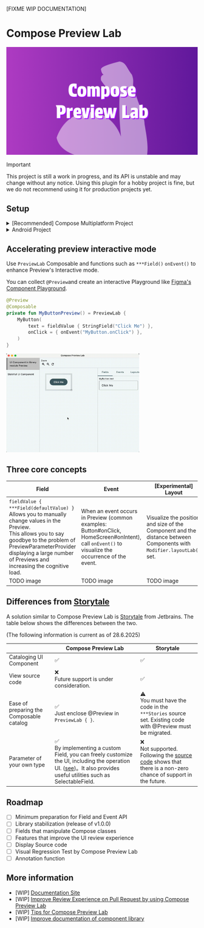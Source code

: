 [FIXME WIP DOCUMENTATION]

# Compose Preview Lab

<img src="./docs/cover.png" width="1024" />

> [!IMPORTANT]
> This project is still a work in progress, and its API is unstable and may change without any
> notice. Using this plugin for a hobby project is fine, but we do not recommend using it for
> production projects yet.

## Setup

<details>
<summary> [Recommended] Compose Multiplatform Project</summary>

Please set up the following for all modules for which you want to collect `@Preview` using Compose
Preview Lab.

```kts
plugins {
    // ⭐️ Add KSP for collect `@Preview`
    id("com.google.devtools.ksp") version "<ksp-version>"
}

kotlin {
    sourceSets {
        commonMain.dependencies {
            // ⭐️ Add Compose Preview Lab runtime artifact
            implementation("me.tbsten.compose.preview.lab:runtime:<compose-preview-lab-version>")
        }
    }
}

dependencies {
    // ⭐️ Add Compose Preview Lab KSP plugin
    val composePreviewLabKspPlugin =
        "me.tbsten.compose.preview.lab:ksp-plugin:<compose-preview-lab-version>"
    add("kspCommonMainMetadata", composePreviewLabKspPlugin)
    // each platform
    add("kspAndroid", composePreviewLabKspPlugin)
    add("kspIosX64", composePreviewLabKspPlugin)
    add("kspIosArm64", composePreviewLabKspPlugin)
    add("kspJvm", composePreviewLabKspPlugin)
    add("kspJs", composePreviewLabKspPlugin)
    add("kspWasmJs", composePreviewLabKspPlugin)
}
```

</details>

<details>
<summary> Android Project </summary>

> 🚨 WARNING
> 
> Pure Android projects (projects that do not use the Kotlin Multiplatform) can also use
> the Compose Preview Lab, but their functionality is severely limited,
> such as not being able to browse on the
> web, and it may be difficult to see the benefits of the Compose Preview Lab. However, the
> Consider using Compose Multiplatform even if your project is Android-only.
> I believe that this concept is not limited to Compose Preview Lab, but should be the norm for all
> projects using Compose in the future.

```kts
plugins {
    // ⭐️ add ksp for collect `@Preview`
    id("com.google.devtools.ksp") version "<ksp-version>"
}

dependencies {
    ksp("me.tbsten.compose.preview.lab:ksp-plugin:<compose-preview-lab-version>")
}
```


</details>

## Accelerating preview interactive mode

Use `PreviewLab` Composable and functions such as `***Field()` `onEvent()` to enhance Preview's
Interactive mode.

You can collect `@Preview`and create an interactive Playground
like [Figma's Component Playground](https://help.figma.com/hc/en-us/articles/15023124644247-Guide-to-Dev-Mode#try-component-variations-in-the-component-playground).

```kt
@Preview
@Composable
private fun MyButtonPreview() = PreviewLab {
    MyButton(
        text = fieldValue { StringField("Click Me") },
        onClick = { onEvent("MyButton.onClick") },
    )
}
```

<img src="./docs/demo.gif" width="350" />

## Three core concepts

| Field | Event | [Experimental] Layout |
|---|---|---|
| `fieldValue { ***Field(defaultValue) }` Allows you to manually change values in the Preview. <br> This allows you to say goodbye to the problem of PreviewParameterProvider displaying a large number of Previews and increasing the cognitive load. | When an event occurs in Preview (common examples: Button#onClick, HomeScreen#onIntent), call `onEvent()` to visualize the occurrence of the event. | Visualize the position and size of the Component and the distance between Components with `Modifier.layoutLab()` set. |
| TODO image | TODO image | TODO image |

## Differences from [Storytale](https://github.com/Kotlin/Storytale)

A solution similar to Compose Preview Lab is [Storytale](https://github.com/Kotlin/Storytale) from
Jetbrains.
The table below shows the differences between the two.

(The following information is current as of 28.6.2025)

| | Compose Preview Lab | Storytale |
|---|---|---|
| Cataloging UI Component | ✅ | ✅ |
| View source code | ❌ <br> Future support is under consideration. | ✅ |
| Ease of preparing the Composable catalog | ✅ <br> Just enclose @Preview in `PreviewLab { }`. | ⚠️ <br> You must have the code in the `***Stories` source set. Existing code with @Preview must be migrated. |
| Parameter of your own type | ✅ <br> By implementing a custom Field, you can freely customize the UI, including the operation UI. ([see](https://example.com))。It also provides useful utilities such as SelectableField. | ❌ <br> Not supported. Following the [source code](https://github.com/Kotlin/Storytale/blob/57f41aaee1a21d98d637fe752931715232deed9e/modules/gallery/src/commonMain/kotlin/org/jetbrains/compose/storytale/gallery/material3/StoryParameters.kt#L161) shows that there is a non-zero chance of support in the future. |

## Roadmap

- [ ] Minimum preparation for Field and Event API
- [ ] Library stabilization (release of v1.0.0)
- [ ] Fields that manipulate Compose classes
- [ ] Features that improve the UI review experience
- [ ] Display Source code
- [ ] Visual Regression Test by Compose Preview Lab
- [ ] Annotation function

## More information

- [WIP] [Documentation Site]()
- [WIP] [Improve Review Experience on Pull Request by using Compose Preview Lab](https://github.com/TBSten/compose-preview-lab/blob/main/docs/improve-review-experience-on-pull-request.md)
- [WIP] [Tips for Compose Preview Lab](https://github.com/TBSten/compose-preview-lab/blob/main/docs/tips.md)
- [WIP] [Improve documentation of component library](https://github.com/TBSten/compose-preview-lab/blob/main/docs/improve-documentation-of-component-library.md)
